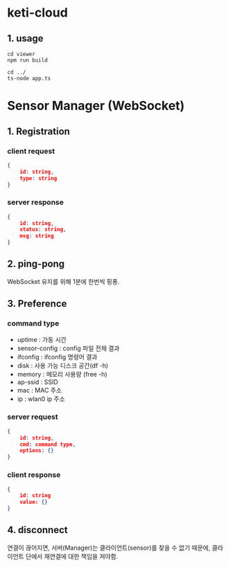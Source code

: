# keti-cloud

## 1. usage
```
cd viewer
npm run build

cd ../
ts-node app.ts
```
# Sensor Manager (WebSocket)
## 1. Registration 

### client request
```json
{
    id: string,
    type: string
}
```

### server response
```json
{
    id: string,
    status: string,
    msg: string
}
```

## 2. ping-pong
WebSocket 유지를 위해 1분에 한번씩 핑퐁.

## 3. Preference

### command type
* uptime : 가동 시간
* sensor-config : config 파일 전체 결과
* ifconfig : ifconfig 명령어 결과
* disk : 사용 가능 디스크 공간(df -h)
* memory : 메모리 사용량 (free -h)
* ap-ssid : SSID
* mac : MAC 주소
* ip : wlan0 ip 주소

### server request

```json
{
    id: string,
    cmd: command type,
    options: {}
}
```

### client response
```json
{
    id: string
    value: {}
}
```

## 4. disconnect
연결이 끊어지면, 서버(Manager)는 클라이언트(sensor)를 찾을 수 없기 때문에, 클라이언트 단에서 재연결에 대한 책임을 져야함.